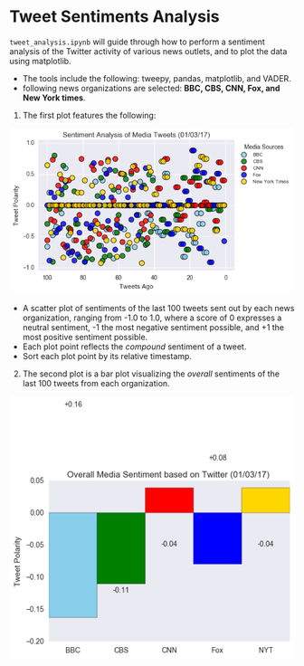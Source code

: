 # Tweet Sentiments Analysis

`tweet_analysis.ipynb` will guide through how to perform a sentiment analysis of the Twitter activity of various news outlets, and to plot the data using matplotlib.

* The tools include the following: tweepy, pandas, matplotlib, and VADER.
* following news organizations are selected: **BBC, CBS, CNN, Fox, and New York times**.

1. The first plot features the following:

![output_1.png](output_1.png)

* A scatter plot of sentiments of the last 100 tweets sent out by each news organization, ranging from -1.0 to 1.0, where a score of 0 expresses a neutral sentiment, -1 the most negative sentiment possible, and +1 the most positive sentiment possible.
* Each plot point reflects the _compound_ sentiment of a tweet.
* Sort each plot point by its relative timestamp.

2. The second plot is a bar plot visualizing the _overall_ sentiments of the last 100 tweets from each organization. 

![output_2.png](output_2.png)
